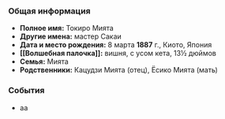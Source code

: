 ### Общая информация
- **Полное имя:** Токиро Мията
- **Другие имена:** мастер Сакаи
- **Дата и место рождения:** 8 марта **1887** г., Киото, Япония
- **[[Волшебная палочка]]:** вишня, с усом кета, 13½ дюймов
- **Семья:** Мията
- **Родственники:** Кацудзи Мията (отец), Ёсико Мията (мать)

### События
- аа
